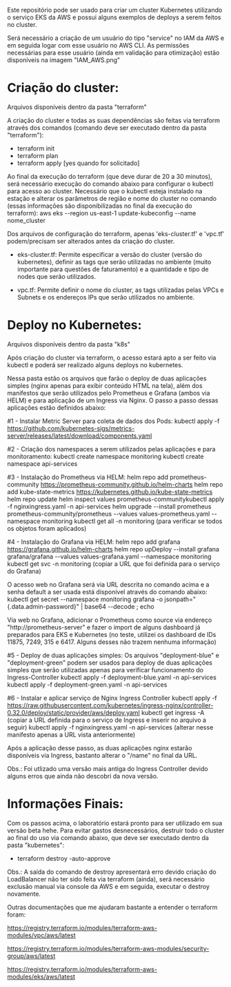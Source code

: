 Este repositório pode ser usado para criar um cluster Kubernetes utilizando o serviço EKS da AWS e possui alguns exemplos de deploys a serem feitos no cluster.

Será necessário a criação de um usuário do tipo "service" no IAM da AWS e em seguida logar com esse usuário no AWS CLI.
As permissões necessárias para esse usuário (ainda em validação para otimização) estão disponíveis na imagem "IAM_AWS.png"

# Criação do cluster:
Arquivos disponíveis dentro da pasta "terraform"

A criação do cluster e todas as suas dependências são feitas via terraform através dos comandos (comando deve ser executado dentro da pasta "terraform"):
- terraform init
- terraform plan
- terraform apply [yes quando for solicitado]

Ao final da execução do terraform (que deve durar de 20 a 30 minutos), será necessário execução do comando abaixo para configurar o kubectl para acesso ao cluster. Necessário que o kubectl esteja instalado na estação e alterar os parâmetros de região e nome do cluster no comando (essas informações são disponibilizadas no final da execução do terraform):
aws eks --region us-east-1 update-kubeconfig --name nome_cluster

Dos arquivos de configuração do terraform, apenas 'eks-cluster.tf' e 'vpc.tf' podem/precisam ser alterados antes da criação do cluster.

- eks-cluster.tf: Permite especificar a versão do cluster (versão do kubernetes), definir as tags que serão utilizadas no ambiente (muito importante para questões de faturamento) e a quantidade e tipo de nodes que serão utilizados.

- vpc.tf: Permite definir o nome do cluster, as tags utilizadas pelas VPCs e Subnets e os endereços IPs que serão utilizados no ambiente.

# Deploy no Kubernetes:
Arquivos disponíveis dentro da pasta "k8s"

Após criação do cluster via terraform, o acesso estará apto a ser feito via kubectl e poderá ser realizado alguns deploys no kubernetes.

Nessa pasta estão os arquivos que farão o deploy de duas aplicações simples (nginx apenas para exibir conteúdo HTML na tela), além dos manifestos que serão utilizados pelo Prometheus e Grafana (ambos via HELM) e para aplicação de um Ingress via Nginx. O passo a passo dessas aplicações estão definidos abaixo:

#1 - Instalar Metric Server para coleta de dados dos Pods:
kubectl apply -f https://github.com/kubernetes-sigs/metrics-server/releases/latest/download/components.yaml

#2 - Criação dos namespaces a serem utilizados pelas aplicações e para monitoramento:
kubectl create namespace monitoring
kubectl create namespace api-services

#3 - Instalação do Prometheus via HELM:
helm repo add prometheus-community https://prometheus-community.github.io/helm-charts
helm repo add kube-state-metrics https://kubernetes.github.io/kube-state-metrics
helm repo update
helm inspect values prometheus-communitykubectl apply -f nginxingress.yaml -n api-services
helm upgrade --install prometheus prometheus-community/prometheus --values values-prometheus.yaml  --namespace monitoring
kubectl get all -n monitoring (para verificar se todos os objetos foram aplicados)

#4 - Instalação do Grafana via HELM:
helm repo add grafana https://grafana.github.io/helm-charts
helm repo upDeploy --install grafana grafana/grafana --values values-grafana.yaml  --namespace monitoring
kubectl get svc -n monitoring (copiar a URL que foi definida para o serviço do Grafana)

O acesso web no Grafana será via URL descrita no comando acima e a senha default a ser usada está disponível através do comando abaixo:
kubectl get secret --namespace monitoring grafana -o jsonpath="{.data.admin-password}" | base64 --decode ; echo

Via web no Grafana, adicionar o Prometheus como source via endereço "http://prometheus-server" e fazer o import de alguns dashboard já preparados para EKS e Kubernetes (no teste, utilizei os dashboard de IDs 11875, 7249, 315 e 6417. Alguns desses não trazem nenhuma informação)

#5 - Deploy de duas aplicações simples:
Os arquivos "deployment-blue" e "deployment-green" podem ser usados para deploy de duas aplicações simples que serão utilizadas apenas para verificar funcionamento do Ingress-Controller
kubectl apply -f deployment-blue.yaml -n api-services
kubectl apply -f deployment-green.yaml -n api-services

#6 - Instalar e aplicar serviço de Nginx Ingress Controller
kubectl apply -f https://raw.githubusercontent.com/kubernetes/ingress-nginx/controller-0.32.0/deploy/static/provider/aws/deploy.yaml
kubectl get ingress -A (copiar a URL definida para o serviço de Ingress e inserir no arquivo a seguir)
kubectl apply -f nginxingress.yaml -n api-services (alterar nesse manifesto apenas a URL vista anteriormente)

Após a aplicação desse passo, as duas aplicações nginx estarão disponíveis via Ingress, bastanto alterar o "/name" no final da URL.

Obs.: Foi utlizado uma versão mais antiga do Ingress Controller devido alguns erros que ainda não descobri da nova versão.

# Informações Finais:

Com os passos acima, o laboratório estará pronto para ser utilizado em sua versão beta hehe.
Para evitar gastos desnecessários, destruir todo o cluster ao final do uso via comando abaixo, que deve ser executado dentro da pasta "kubernetes":
- terraform destroy -auto-approve

Obs.: A saída do comando de destroy apresentará erro devido criação do LoadBalancer não ter sido feita via terraform (ainda), será necessário exclusão manual via console da AWS e em seguida, executar o destroy novamente.

Outras documentações que me ajudaram bastante a entender o terraform foram:

https://registry.terraform.io/modules/terraform-aws-modules/vpc/aws/latest

https://registry.terraform.io/modules/terraform-aws-modules/security-group/aws/latest

https://registry.terraform.io/modules/terraform-aws-modules/eks/aws/latest